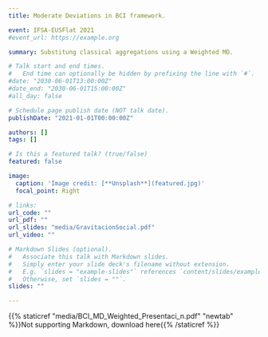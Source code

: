```yaml
---
title: Moderate Deviations in BCI framework.

event: IFSA-EUSFlat 2021
#event_url: https://example.org

summary: Substitung classical aggregations using a Weighted MD.

# Talk start and end times.
#   End time can optionally be hidden by prefixing the line with `#`.
#date: "2030-06-01T13:00:00Z"
#date_end: "2030-06-01T15:00:00Z"
#all_day: false

# Schedule page publish date (NOT talk date).
publishDate: "2021-01-01T00:00:00Z"

authors: []
tags: []

# Is this a featured talk? (true/false)
featured: false

image:
  caption: 'Image credit: [**Unsplash**](featured.jpg)'
  focal_point: Right

# links:
url_code: ""
url_pdf: ""
url_slides: "media/GravitacionSocial.pdf"
url_video: ""

# Markdown Slides (optional).
#   Associate this talk with Markdown slides.
#   Simply enter your slide deck's filename without extension.
#   E.g. `slides = "example-slides"` references `content/slides/example-slides.md`.
#   Otherwise, set `slides = ""`.
slides: ""

---
```


{{% staticref "media/BCI_MD_Weighted_Presentaci_n.pdf" "newtab" %}}Not supporting Markdown, download here{{% /staticref %}}
